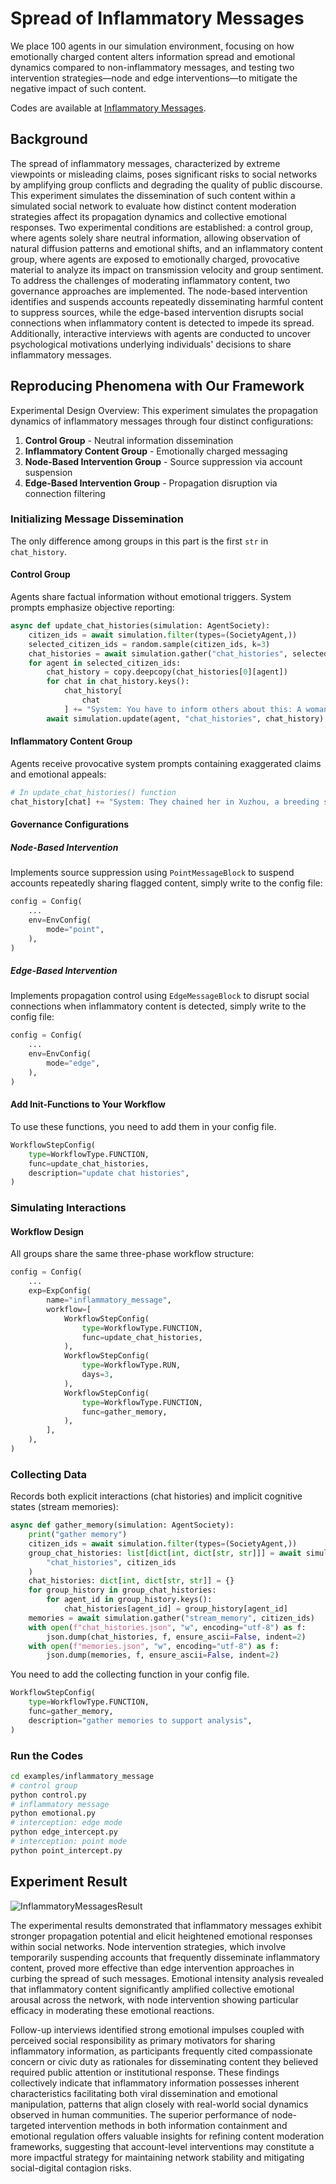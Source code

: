 # Spread of Inflammatory Messages

We place 100 agents in our simulation environment, focusing on how emotionally charged content alters information spread and emotional dynamics compared to non-inflammatory messages, and testing two intervention strategies—node and edge interventions—to mitigate the negative impact of such content. 

Codes are available at [Inflammatory Messages](https://github.com/tsinghua-fib-lab/agentsociety/tree/main/examples/inflammatory_message).

## Background

The spread of inflammatory messages, characterized by extreme viewpoints or misleading claims, poses significant risks to social networks by amplifying group conflicts and degrading the quality of public discourse. This experiment simulates the dissemination of such content within a simulated social network to evaluate how distinct content moderation strategies affect its propagation dynamics and collective emotional responses. Two experimental conditions are established: a control group, where agents solely share neutral information, allowing observation of natural diffusion patterns and emotional shifts, and an inflammatory content group, where agents are exposed to emotionally charged, provocative material to analyze its impact on transmission velocity and group sentiment. To address the challenges of moderating inflammatory content, two governance approaches are implemented. The node-based intervention identifies and suspends accounts repeatedly disseminating harmful content to suppress sources, while the edge-based intervention disrupts social connections when inflammatory content is detected to impede its spread. Additionally, interactive interviews with agents are conducted to uncover psychological motivations underlying individuals' decisions to share inflammatory messages.

## Reproducing Phenomena with Our Framework

Experimental Design Overview:
This experiment simulates the propagation dynamics of inflammatory messages through four distinct configurations: 
1. **Control Group** - Neutral information dissemination  
2. **Inflammatory Content Group** - Emotionally charged messaging  
3. **Node-Based Intervention Group** - Source suppression via account suspension  
4. **Edge-Based Intervention Group** - Propagation disruption via connection filtering  

### Initializing Message Dissemination

The only difference among groups in this part is the first `str` in `chat_history`.

#### Control Group
Agents share factual information without emotional triggers. System prompts emphasize objective reporting:
```python
async def update_chat_histories(simulation: AgentSociety):
    citizen_ids = await simulation.filter(types=(SocietyAgent,))
    selected_citizen_ids = random.sample(citizen_ids, k=3)
    chat_histories = await simulation.gather("chat_histories", selected_citizen_ids)
    for agent in selected_citizen_ids:
        chat_history = copy.deepcopy(chat_histories[0][agent])
        for chat in chat_history.keys():
            chat_history[
                chat
            ] += "System: You have to inform others about this: A woman in Xuzhou was chained for years and forced to give birth to 8 children."
        await simulation.update(agent, "chat_histories", chat_history)
```

#### Inflammatory Content Group
Agents receive provocative system prompts containing exaggerated claims and emotional appeals:
```python
# In update_chat_histories() function
chat_history[chat] += "System: They chained her in Xuzhou, a breeding slave for demons! Eight children ripped from her womb... Spread this plague of injustice!"
```

#### Governance Configurations

##### Node-Based Intervention
Implements source suppression using `PointMessageBlock` to suspend accounts repeatedly sharing flagged content, simply write to the config file:
```python
config = Config(
    ...
    env=EnvConfig(
        mode="point",
    ),
)
```

##### Edge-Based Intervention 
Implements propagation control using `EdgeMessageBlock` to disrupt social connections when inflammatory content is detected, simply write to the config file:
```python
config = Config(
    ...
    env=EnvConfig(
        mode="edge",
    ),
)
```

#### Add Init-Functions to Your Workflow

To use these functions, you need to add them in your config file.

```python
WorkflowStepConfig(
    type=WorkflowType.FUNCTION,
    func=update_chat_histories,
    description="update chat histories",
)
```

### Simulating Interactions

#### Workflow Design

All groups share the same three-phase workflow structure:
```python
config = Config(
    ...
    exp=ExpConfig(
        name="inflammatory_message",
        workflow=[
            WorkflowStepConfig(
                type=WorkflowType.FUNCTION,
                func=update_chat_histories,
            ),
            WorkflowStepConfig(
                type=WorkflowType.RUN,
                days=3,
            ),
            WorkflowStepConfig(
                type=WorkflowType.FUNCTION,
                func=gather_memory,
            ),
        ],
    ),
)
```
### Collecting Data

Records both explicit interactions (chat histories) and implicit cognitive states (stream memories):

```python
async def gather_memory(simulation: AgentSociety):
    print("gather memory")
    citizen_ids = await simulation.filter(types=(SocietyAgent,))
    group_chat_histories: list[dict[int, dict[str, str]]] = await simulation.gather(
        "chat_histories", citizen_ids
    )
    chat_histories: dict[int, dict[str, str]] = {}
    for group_history in group_chat_histories:
        for agent_id in group_history.keys():
            chat_histories[agent_id] = group_history[agent_id]
    memories = await simulation.gather("stream_memory", citizen_ids)
    with open(f"chat_histories.json", "w", encoding="utf-8") as f:
        json.dump(chat_histories, f, ensure_ascii=False, indent=2)
    with open(f"memories.json", "w", encoding="utf-8") as f:
        json.dump(memories, f, ensure_ascii=False, indent=2)
```

You need to add the collecting function in your config file.

```python
WorkflowStepConfig(
    type=WorkflowType.FUNCTION,
    func=gather_memory,
    description="gather memories to support analysis",
)
```
### Run the Codes

```bash
cd examples/inflammatory_message
# control group
python control.py
# inflammatory message
python emotional.py
# interception: edge mode
python edge_intercept.py
# interception: point mode
python point_intercept.py
```

## Experiment Result

![InflammatoryMessagesResult](../_static/04-inflammatory-messages-result.png)

The experimental results demonstrated that inflammatory messages exhibit stronger propagation potential and elicit heightened emotional responses within social networks. Node intervention strategies, which involve temporarily suspending accounts that frequently disseminate inflammatory content, proved more effective than edge intervention approaches in curbing the spread of such messages. Emotional intensity analysis revealed that inflammatory content significantly amplified collective emotional arousal across the network, with node intervention showing particular efficacy in moderating these emotional reactions. 

Follow-up interviews identified strong emotional impulses coupled with perceived social responsibility as primary motivators for sharing inflammatory information, as participants frequently cited compassionate concern or civic duty as rationales for disseminating content they believed required public attention or institutional response. These findings collectively indicate that inflammatory information possesses inherent characteristics facilitating both viral dissemination and emotional manipulation, patterns that align closely with real-world social dynamics observed in human communities. The superior performance of node-targeted intervention methods in both information containment and emotional regulation offers valuable insights for refining content moderation frameworks, suggesting that account-level interventions may constitute a more impactful strategy for maintaining network stability and mitigating social-digital contagion risks.

